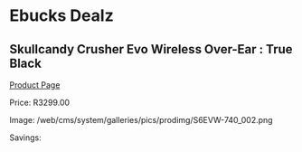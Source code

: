 
# Ebucks Dealz
## Skullcandy Crusher Evo Wireless Over-Ear : True Black
[Product Page](https://www.ebucks.com/web/shop/productSelected.do?prodId=1165846497&catId=1048640943)

Price: R3299.00

Image: /web/cms/system/galleries/pics/prodimg/S6EVW-740_002.png

Savings: 


	
